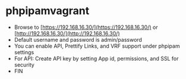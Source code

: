 # phpipamvagrant


* Browse to [https://192.168.16.30/](https://192.168.16.30/) or [http://192.168.16.30/](http://192.168.16.30/)
* Default username and password is admin/password
* You can enable API, Prettify Links, and VRF support under phpipam settings
* For API: Create API key by setting App id, permissions, and SSL for security
* FIN
